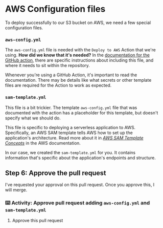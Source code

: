 # AWS Configuration files

To deploy successfully to our S3 bucket on AWS, we need a few special configuration files.

### `aws-config.yml`

The `aws-config.yml` file is needed with the `Deploy to AWS` Action that we're using. **How did we know that it's needed?** In the [documentation for the GitHub action](https://github.com/github/deploy-nodejs), there are specific instructions about including this file, and where it needs to sit within the repository.

Whenever you're using a GitHub Action, it's important to read the documentation. There may be details like what secrets or other template files are required for the Action to work as expected.

### `sam-template.yml`

This file is a bit trickier. The template `aws-config.yml` file that was documented with the action has a placeholder for this template, but doesn't specify what we should do.

This file is specific to deploying a serverless application to AWS. Specifically, an AWS SAM template tells AWS how to set up the application's architecture. Read more about it in [_AWS SAM Template Concepts_](https://docs.aws.amazon.com/serverless-application-model/latest/developerguide/serverless-sam-template-basics.html) in the AWS documentation.

In our case, we created the `sam-template.yml` for you. It contains information that's specific about the application's endpoints and structure.

## Step 6: Approve the pull request

I've requested your approval on this pull request. Once you approve this, I will merge.

### :keyboard: Activity: Approve pull request adding `aws-config.yml` and `sam-template.yml`

1. Approve this pull request
